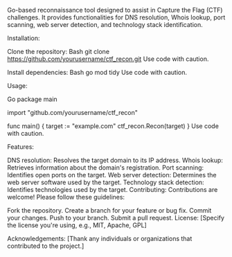  Go-based reconnaissance tool designed to assist in Capture the Flag (CTF) challenges. It provides functionalities for DNS resolution, Whois lookup, port scanning, web server detection, and technology stack identification.

Installation:

Clone the repository:
Bash
git clone https://github.com/yourusername/ctf_recon.git
Use code with caution.

Install dependencies:
Bash
go mod tidy
Use code with caution.

Usage:

Go
package main

import "github.com/yourusername/ctf_recon"

func main() {
    target := "example.com"
    ctf_recon.Recon(target)
}
Use code with caution.

Features:

DNS resolution: Resolves the target domain to its IP address.
Whois lookup: Retrieves information about the domain's registration.
Port scanning: Identifies open ports on the target.
Web server detection: Determines the web server software used by the target.
Technology stack detection: Identifies technologies used by the target.
Contributing:
Contributions are welcome! Please follow these guidelines:

Fork the repository.
Create a branch for your feature or bug fix.
Commit your changes.
Push to your branch.
Submit a pull request.
License:
[Specify the license you're using, e.g., MIT, Apache, GPL]

Acknowledgements:
[Thank any individuals or organizations that contributed to the project.]
